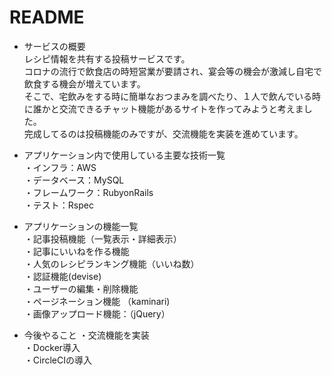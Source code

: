 # README

* サービスの概要  
レシピ情報を共有する投稿サービスです。    
コロナの流行で飲食店の時短営業が要請され、宴会等の機会が激減し自宅で飲食する機会が増えています。  
そこで、宅飲みをする時に簡単なおつまみを調べたり、１人で飲んでいる時に誰かと交流できるチャット機能があるサイトを作ってみようと考えました。  
完成してるのは投稿機能のみですが、交流機能を実装を進めています。  


* アプリケーション内で使用している主要な技術一覧  
・インフラ：AWS  
・データベース：MySQL  
・フレームワーク：RubyonRails  
・テスト：Rspec  

* アプリケーションの機能一覧  
・記事投稿機能（一覧表示・詳細表示）  
・記事にいいねを作る機能  
・人気のレシピランキング機能（いいね数）  
・認証機能(devise)  
・ユーザーの編集・削除機能  
・ページネーション機能 （kaminari)  
・画像アップロード機能：（jQuery）  

* 今後やること
・交流機能を実装  
・Docker導入  
・CircleCIの導入  
